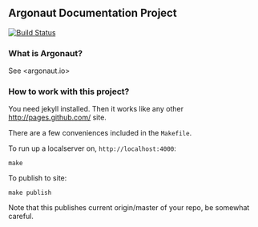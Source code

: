 Argonaut Documentation Project
------------------------------

[![Build Status](https://travis-ci.org/argonaut-io/argonaut.io.png)](https://travis-ci.org/argonaut-io/argonaut.io)

### What is Argonaut?

See <argonaut.io>


### How to work with this project?

You need jekyll installed. Then it works like any other <http://pages.github.com/> site.

There are a few conveniences included in the `Makefile`.

To run up a localserver on, `http://localhost:4000`:

    make


To publish to site:

    make publish

Note that this publishes current origin/master of your repo, be somewhat careful.
